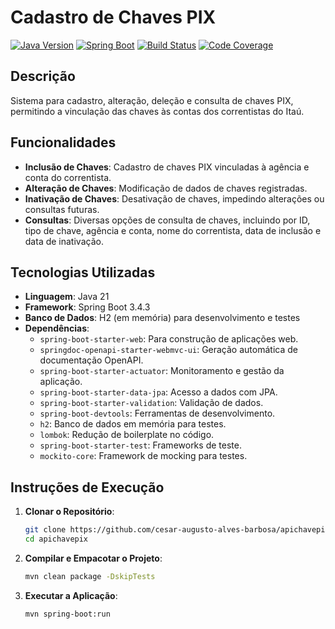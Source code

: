 # Cadastro de Chaves PIX


[![Java Version](https://img.shields.io/badge/Java-21-blue.svg)](https://www.java.com/)
[![Spring Boot](https://img.shields.io/badge/Spring%20Boot-3.4.3-brightgreen.svg)](https://spring.io/projects/spring-boot)
[![Build Status](https://img.shields.io/badge/Build-Passing-brightgreen.svg)](https://img.shields.io/)
[![Code Coverage](https://img.shields.io/badge/Code%20Coverage-90%25-yellow.svg)](https://img.shields.io/)


## Descrição

Sistema para cadastro, alteração, deleção e consulta de chaves PIX, permitindo a vinculação das chaves às contas dos correntistas do Itaú.

## Funcionalidades

- **Inclusão de Chaves**: Cadastro de chaves PIX vinculadas à agência e conta do correntista.
- **Alteração de Chaves**: Modificação de dados de chaves registradas.
- **Inativação de Chaves**: Desativação de chaves, impedindo alterações ou consultas futuras.
- **Consultas**: Diversas opções de consulta de chaves, incluindo por ID, tipo de chave, agência e conta, nome do correntista, data de inclusão e data de inativação.

## Tecnologias Utilizadas

- **Linguagem**: Java 21
- **Framework**: Spring Boot 3.4.3
- **Banco de Dados**: H2 (em memória) para desenvolvimento e testes
- **Dependências**:
    - `spring-boot-starter-web`: Para construção de aplicações web.
    - `springdoc-openapi-starter-webmvc-ui`: Geração automática de documentação OpenAPI.
    - `spring-boot-starter-actuator`: Monitoramento e gestão da aplicação.
    - `spring-boot-starter-data-jpa`: Acesso a dados com JPA.
    - `spring-boot-starter-validation`: Validação de dados.
    - `spring-boot-devtools`: Ferramentas de desenvolvimento.
    - `h2`: Banco de dados em memória para testes.
    - `lombok`: Redução de boilerplate no código.
    - `spring-boot-starter-test`: Frameworks de teste.
    - `mockito-core`: Framework de mocking para testes.

## Instruções de Execução

1. **Clonar o Repositório**:

   ```bash
   git clone https://github.com/cesar-augusto-alves-barbosa/apichavepix.git
   cd apichavepix

2. **Compilar e Empacotar o Projeto**:
    ```bash
    mvn clean package -DskipTests

3. **Executar a Aplicação**:

    ```bash
    mvn spring-boot:run

